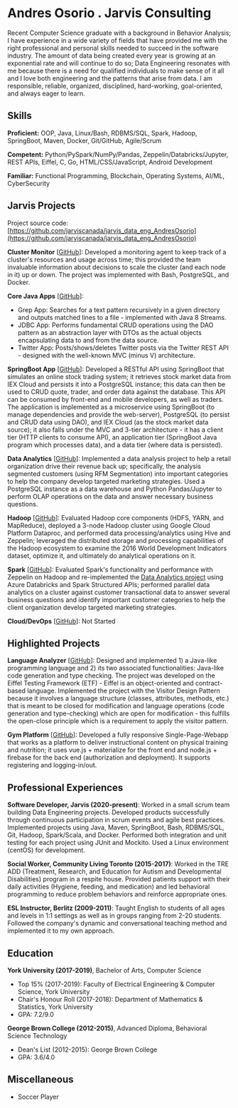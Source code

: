 # Andres Osorio . Jarvis Consulting

Recent Computer Science graduate with a background in Behavior Analysis; I have experience in a wide variety of fields that have provided me with the right professional and personal skills needed to succeed in the software industry. The amount of data being created every year is growing at an exponential rate and will continue to do so; Data Engineering resonates with me because there is a need for qualified individuals to make sense of it all and I love both engineering and the patterns that arise from data. I am responsible, reliable, organized, disciplined, hard-working, goal-oriented, and always eager to learn.

## Skills

**Proficient:** OOP, Java, Linux/Bash, RDBMS/SQL, Spark, Hadoop, SpringBoot, Maven, Docker, Git/GitHub, Agile/Scrum

**Competent:** Python/PySpark/NumPy/Pandas, Zeppelin/Databricks/Jupyter, REST APIs, Eiffel, C, Go, HTML/CSS/JavaScript, Android Development

**Familiar:** Functional Programming, Blockchain, Operating Systems, AI/ML, CyberSecurity

## Jarvis Projects

Project source code: [https://github.com/jarviscanada/jarvis_data_eng_AndresOsorio](https://github.com/jarviscanada/jarvis_data_eng_AndresOsorio)


**Cluster Monitor** [[GitHub](https://github.com/jarviscanada/jarvis_data_eng_AndresOsorio/tree/master/linux_sql)]: Developed a monitoring agent to keep track of a cluster's resources and usage across time; this provided the team invaluable information about decisions to scale the cluster (and each node in it) up or down. The project was implemented with Bash, PostgreSQL, and Docker.

**Core Java Apps** [[GitHub](https://github.com/jarviscanada/jarvis_data_eng_AndresOsorio/tree/master/core_java)]:
      
  - Grep App: Searches for a text pattern recursively in a given directory and outputs matched lines to a file - implemented with Java 8 Streams.
  - JDBC App: Performs fundamental CRUD operations using the DAO pattern as an abstraction layer with DTOs as the actual objects encapsulating data to and from the data source.
  - Twitter App: Posts/shows/deletes Twitter posts via the Twitter REST API - designed with the well-known MVC (minus V) architecture.

**SpringBoot App** [[GitHub](https://github.com/jarviscanada/jarvis_data_eng_AndresOsorio/tree/master/springboot)]: Developed a RESTful API using SpringBoot that simulates an online stock trading system; it retrieves stock market data from IEX Cloud and persists it into a PostgreSQL instance; this data can then be used to CRUD quote, trader, and order data against the database. This API can be consumed by front-end and mobile developers, as well as traders. The application is implemented as a microservice using SpringBoot (to manage dependencies and provide the web-server), PostgreSQL (to persist and CRUD data using DAO), and IEX Cloud (as the stock market data source); it also falls under the MVC and 3-tier architecture - it has a client tier (HTTP clients to consume API), an application tier (SpringBoot Java program which processes data), and a data tier (where data is persisted).

**Data Analytics** [[GitHub](https://github.com/jarviscanada/jarvis_data_eng_AndresOsorio/tree/master/python_data_wrangling)]: Implemented a data analysis project to help a retail organization drive their revenue back up; specifically, the analysis segmented customers (using RFM Segmentation) into important categories to help the company develop targeted marketing strategies. Used a PostgreSQL instance as a data warehouse and Python Pandas/Jupyter to perform OLAP operations on the data and answer necessary business questions.

**Hadoop** [[GitHub](https://github.com/jarviscanada/jarvis_data_eng_AndresOsorio/tree/master/hadoop)]: Evaluated Hadoop core components (HDFS, YARN, and MapReduce), deployed a 3-node Hadoop cluster using Google Cloud Platform Dataproc, and performed data processing/analytics using Hive and Zeppelin; leveraged the distributed storage and processing capabilities of the Hadoop ecosystem to examine the 2016 World Development Indicators dataset, optimize it, and ultimately do analytical operations on it.

**Spark** [[GitHub](https://github.com/jarviscanada/jarvis_data_eng_AndresOsorio/tree/master/spark)]: Evaluated Spark's functionality and performance with Zeppelin on Hadoop and re-implemented the [Data Analytics project](https://github.com/jarviscanada/jarvis_data_eng_AndresOsorio/tree/master/python_data_wrangling) using Azure Databricks and Spark Structured APIs; performed parallel data analytics on a cluster against customer transactional data to answer several business questions and identify important customer categories to help the client organization develop targeted marketing strategies.

**Cloud/DevOps** [[GitHub](https://github.com/jarviscanada/jarvis_data_eng_AndresOsorio/tree/master/cloud_devops)]: Not Started


## Highlighted Projects
**Language Analyzer** [[GitHub](https://github.com/OneHoax/language_analyzer)]: Designed and implemented 1) a Java-like programming language and 2) its two associated functionalities: Java-like code generation and type checking. The project was developed on the Eiffel Testing Framework (ETF) - Eiffel is an object-oriented and contract-based language. Implemented the project with the Visitor Design Pattern because it involves a language structure (classes, attributes, methods, etc.) that is meant to be closed for modification and language operations (code generation and type-checking) which are open for modification - this fulfills the open-close principle which is a requirement to apply the visitor pattern.

**Gym Platform** [[GitHub](https://github.com/OneHoax/gym_platform)]: Developed a fully responsive Single-Page-Webapp that works as a platform to deliver instructional content on physical training and nutrition; it uses vue.js + materialize for the front end and node.js + firebase for the back end (authorization and deployment). It supports registering and logging-in/out.


## Professional Experiences

**Software Developer, Jarvis (2020-present)**: Worked in a small scrum team building Data Engineering projects. Developed products successfully through continuous participation in scrum events and agile best practices. Implemented projects using Java, Maven, SpringBoot, Bash, RDBMS/SQL, Git, Hadoop, Spark/Scala, and Docker. Performed both integration and unit testing for each project using JUnit and Mockito. Used a Linux environment (centOS) for development.

**Social Worker, Community Living Toronto (2015-2017)**: Worked in the TRE ADD (Treatment, Research, and Education for Autism and Developmental Disabilities) program in a respite house. Provided patients support with their daily activities (Hygiene, feeding, and medication) and led behavioral programming to reduce problem behaviors and reinforce appropriate ones.

**ESL Instructor, Berlitz (2009-2011)**: Taught English to students of all ages and levels in 1:1 settings as well as in groups ranging from 2-20 students. Followed the company's dynamic and conversational teaching method and implemented it to my own approach.


## Education
**York University (2017-2019)**, Bachelor of Arts, Computer Science
- Top 15% (2017-2019): Faculty of Electrical Engineering & Computer Science, York University
- Chair's Honour Roll (2017-2018): Department of Mathematics & Statistics, York University
- GPA: 7.2/9.0

**George Brown College (2012-2015)**, Advanced Diploma, Behavioral Science Technology
- Dean's List (2012-2015): George Brown College
- GPA: 3.6/4.0


## Miscellaneous
- Soccer Player